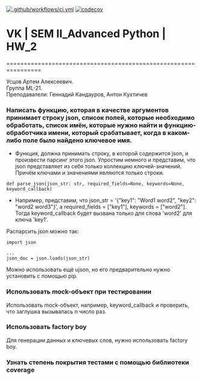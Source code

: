 [![.github/workflows/ci.yml](https://github.com/Totenkaf/advanced_python/actions/workflows/ci.yml/badge.svg)](https://github.com/Totenkaf/advanced_python/actions/workflows/ci.yml)
[![codecov](https://codecov.io/gh/Totenkaf/advanced_python/branch/HW_2/graph/badge.svg?token=5jHkOnOQib)](https://codecov.io/gh/Totenkaf/advanced_python)

# VK | SEM II_Advanced Python | HW_2

================================================================ 
  
Усцов Артем Алексеевич.  
Группа ML-21.  
Преподаватели: Геннадий Кандауров, Антон Кухтичев

### Написать функцию, которая в качестве аргументов принимает строку json, список полей, которые необходимо обработать, список имён, которые нужно найти и функцию-обработчика имени, который срабатывает, когда в каком-либо поле было найдено ключевое имя.

- Функция, должна принимать строку, в которой содержится json, и произвести парсинг этого json. Упростим немного и представим, что json представляет из себя только коллекцию ключей-значений. Причём ключами и значениями являются только строки.

```
def parse_json(json_str: str, required_fields=None, keywords=None, keyword_callback)
```

- Например, представим, что json_str = '{"key1": "Word1 word2", "key2": "word2 word3"}', а required_fields = ["key1"], keywords = ["word2"]. Тогда keyword_callback будет вызвана только для слова 'word2' для ключа 'key1'.  

Распарсить json можно так:
```
import json

...
json_doc = json.loads(json_str)
```

Можно использовать ещё ujson, но его предварительно нужно установить с помощью pip.

### Использовать mock-объект при тестировании  
Использовать mock-объект, например, keyword_callback и проверить, что заглушка вызывалась n число раз.  

### Использовать factory boy  
Для генерации данных и ключевых слов, нужно использовать factory boy.

### Узнать степень покрытия тестами с помощью библиотеки coverage
